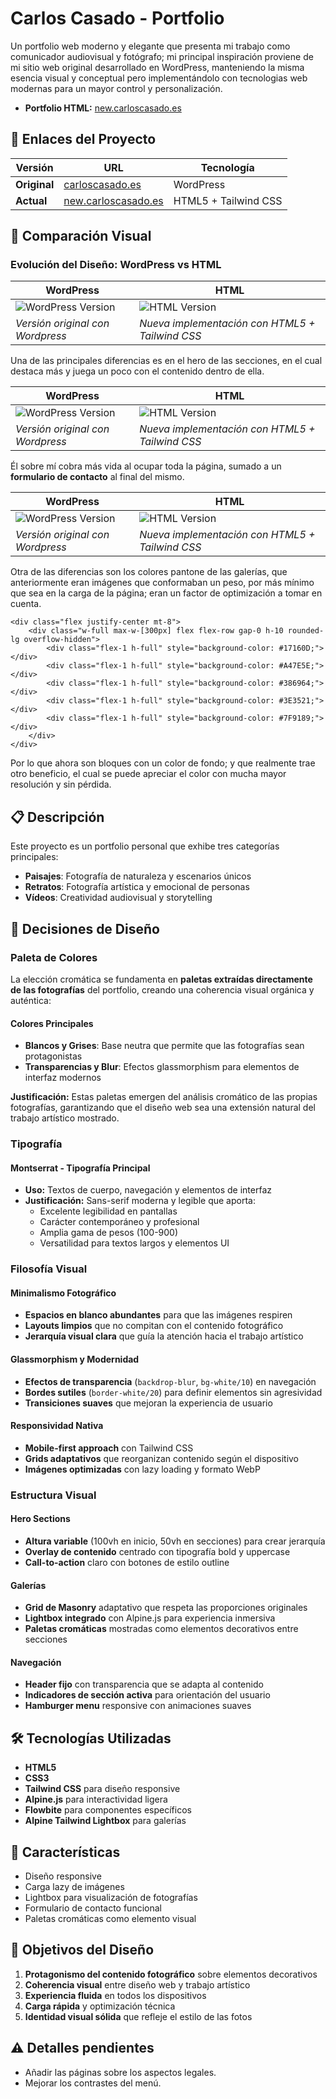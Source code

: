 # Carlos Casado - Portfolio

Un portfolio web moderno y elegante que presenta mi trabajo como comunicador audiovisual y fotógrafo; mi principal inspiración proviene de mi sitio web original desarrollado en WordPress, manteniendo la misma esencia visual y conceptual pero implementándolo con tecnologias web modernas para un mayor control y personalización.

- **Portfolio HTML:** [new.carloscasado.es](https://new.carloscasado.es/)

## 🔗 Enlaces del Proyecto

| Versión | URL | Tecnología |
|---------|-----|------------|
| **Original** | [carloscasado.es](https://carloscasado.es/) | WordPress |
| **Actual** | [new.carloscasado.es](https://new.carloscasado.es/) | HTML5 + Tailwind CSS |

## 📸 Comparación Visual

### Evolución del Diseño: WordPress vs HTML

| WordPress | HTML |
|-----------|------|
| ![WordPress Version](assets/docs/readme/wordpress-section.webp) | ![HTML Version](assets/docs/readme/html-section.webp) |
| *Versión original con Wordpress* | *Nueva implementación con HTML5 + Tailwind CSS* |

Una de las principales diferencias es en el hero de las secciones, en el cual destaca más y juega un poco con el contenido dentro de ella.

| WordPress | HTML |
|-----------|------|
| ![WordPress Version](assets/docs/readme/wordpress-about-me.webp) | ![HTML Version](assets/docs/readme/html-about-me.webp) |
| *Versión original con Wordpress* | *Nueva implementación con HTML5 + Tailwind CSS* |

Él sobre mí cobra más vida al ocupar toda la página, sumado a un **formulario de contacto** al final del mismo.

| WordPress | HTML |
|-----------|------|
| ![WordPress Version](assets/docs/readme/wordpress-pantone.webp) | ![HTML Version](assets/docs/readme/html-pantone.webp) |
| *Versión original con Wordpress* | *Nueva implementación con HTML5 + Tailwind CSS* |

Otra de las diferencias son los colores pantone de las galerías, que anteriormente eran imágenes que conformaban un peso, por más mínimo que sea en la carga de la página; eran un factor de optimización a tomar en cuenta.

```
<div class="flex justify-center mt-8">
    <div class="w-full max-w-[300px] flex flex-row gap-0 h-10 rounded-lg overflow-hidden">
        <div class="flex-1 h-full" style="background-color: #17160D;"></div>
        <div class="flex-1 h-full" style="background-color: #A47E5E;"></div>
        <div class="flex-1 h-full" style="background-color: #386964;"></div>
        <div class="flex-1 h-full" style="background-color: #3E3521;"></div>
        <div class="flex-1 h-full" style="background-color: #7F9189;"></div>
    </div>
</div>
```

Por lo que ahora son bloques con un color de fondo; y que realmente trae otro beneficio, el cual se puede apreciar el color con mucha mayor resolución y sin pérdida.

## 📋 Descripción

Este proyecto es un portfolio personal que exhibe tres categorías principales:
- **Paisajes**: Fotografía de naturaleza y escenarios únicos
- **Retratos**: Fotografía artística y emocional de personas
- **Vídeos**: Creatividad audiovisual y storytelling

## 🎨 Decisiones de Diseño

### Paleta de Colores

La elección cromática se fundamenta en **paletas extraídas directamente de las fotografías** del portfolio, creando una coherencia visual orgánica y auténtica:

#### Colores Principales
- **Blancos y Grises**: Base neutra que permite que las fotografías sean protagonistas
- **Transparencias y Blur**: Efectos glassmorphism para elementos de interfaz modernos

**Justificación:** Estas paletas emergen del análisis cromático de las propias fotografías, garantizando que el diseño web sea una extensión natural del trabajo artístico mostrado.

### Tipografía

#### **Montserrat** - Tipografía Principal
- **Uso:** Textos de cuerpo, navegación y elementos de interfaz
- **Justificación:** Sans-serif moderna y legible que aporta:
  - Excelente legibilidad en pantallas
  - Carácter contemporáneo y profesional
  - Amplia gama de pesos (100-900)
  - Versatilidad para textos largos y elementos UI

### Filosofía Visual

#### **Minimalismo Fotográfico**
- **Espacios en blanco abundantes** para que las imágenes respiren
- **Layouts limpios** que no compitan con el contenido fotográfico
- **Jerarquía visual clara** que guía la atención hacia el trabajo artístico

#### **Glassmorphism y Modernidad**
- **Efectos de transparencia** (`backdrop-blur`, `bg-white/10`) en navegación
- **Bordes sutiles** (`border-white/20`) para definir elementos sin agresividad
- **Transiciones suaves** que mejoran la experiencia de usuario

#### **Responsividad Nativa**
- **Mobile-first approach** con Tailwind CSS
- **Grids adaptativos** que reorganizan contenido según el dispositivo
- **Imágenes optimizadas** con lazy loading y formato WebP

### Estructura Visual

#### **Hero Sections**
- **Altura variable** (100vh en inicio, 50vh en secciones) para crear jerarquía
- **Overlay de contenido** centrado con tipografía bold y uppercase
- **Call-to-action** claro con botones de estilo outline

#### **Galerías**
- **Grid de Masonry** adaptativo que respeta las proporciones originales
- **Lightbox integrado** con Alpine.js para experiencia inmersiva
- **Paletas cromáticas** mostradas como elementos decorativos entre secciones

#### **Navegación**
- **Header fijo** con transparencia que se adapta al contenido
- **Indicadores de sección activa** para orientación del usuario
- **Hamburger menu** responsive con animaciones suaves

## 🛠️ Tecnologías Utilizadas

- **HTML5**
- **CSS3**
- **Tailwind CSS** para diseño responsive
- **Alpine.js** para interactividad ligera
- **Flowbite** para componentes específicos
- **Alpine Tailwind Lightbox** para galerías

## 📱 Características

- Diseño responsive
- Carga lazy de imágenes
- Lightbox para visualización de fotografías
- Formulario de contacto funcional
- Paletas cromáticas como elemento visual

## 🎯 Objetivos del Diseño

1. **Protagonismo del contenido fotográfico** sobre elementos decorativos
2. **Coherencia visual** entre diseño web y trabajo artístico
3. **Experiencia fluida** en todos los dispositivos
4. **Carga rápida** y optimización técnica
5. **Identidad visual sólida** que refleje el estilo de las fotos

## ⚠️ Detalles pendientes

- Añadir las páginas sobre los aspectos legales.
- Mejorar los contrastes del menú.